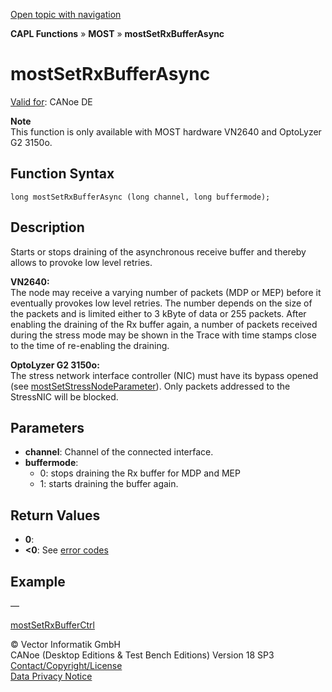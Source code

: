 [Open topic with navigation](../../../../../CANoeDEFamily.htm#Topics/CAPLFunctions/MOST/Functions/CAPLfunctionMOSTSetRxBufferAsync.md)

**CAPL Functions** » **MOST** » **mostSetRxBufferAsync**

# mostSetRxBufferAsync

[Valid for](../../../Shared/FeatureAvailability.md): CANoe DE

**Note**  
This function is only available with MOST hardware VN2640 and OptoLyzer G2 3150o.

## Function Syntax

```
long mostSetRxBufferAsync (long channel, long buffermode);
```

## Description

Starts or stops draining of the asynchronous receive buffer and thereby allows to provoke low level retries.

**VN2640:**  
The node may receive a varying number of packets (MDP or MEP) before it eventually provokes low level retries. The number depends on the size of the packets and is limited either to 3 kByte of data or 255 packets. After enabling the draining of the Rx buffer again, a number of packets received during the stress mode may be shown in the Trace with time stamps close to the time of re-enabling the draining.

**OptoLyzer G2 3150o:**  
The stress network interface controller (NIC) must have its bypass opened (see [mostSetStressNodeParameter](CAPLfunctionMOSTSetGetStressNodeParameter.md)). Only packets addressed to the StressNIC will be blocked.

## Parameters

- **channel**: Channel of the connected interface.
- **buffermode**: 
  - 0: stops draining the Rx buffer for MDP and MEP
  - 1: starts draining the buffer again.

## Return Values

- **0**: 
- **<0**: See [error codes](../CAPLfunctionsMOSTErrorCodes.md)

## Example

—

[mostSetRxBufferCtrl](CAPLfunctionMOSTSetRxBufferCtrl.md)

© Vector Informatik GmbH  
CANoe (Desktop Editions & Test Bench Editions) Version 18 SP3  
[Contact/Copyright/License](../../../Shared/ContactCopyrightLicense.md)  
[Data Privacy Notice](https://www.vector.com/int/en/company/get-info/privacy-policy/)